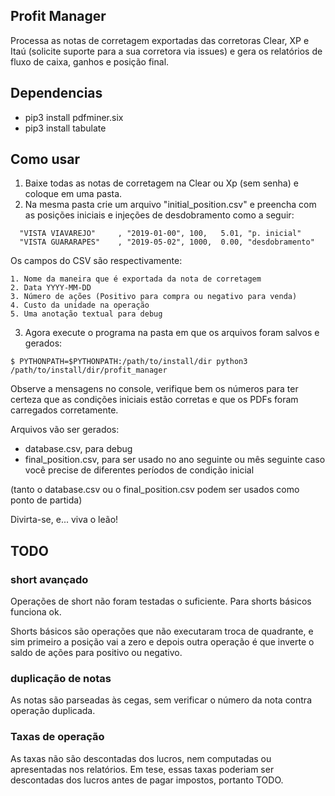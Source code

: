 ## Profit Manager

Processa as notas de corretagem exportadas das corretoras Clear, XP e Itaú (solicite suporte para a sua corretora via issues) e gera os relatórios de fluxo de caixa, ganhos e posição final. 

## Dependencias

* pip3 install pdfminer.six
* pip3 install tabulate

## Como usar

1) Baixe todas as notas de corretagem na Clear ou Xp (sem senha) e coloque em uma pasta.
2) Na mesma pasta crie um arquivo "initial_position.csv" e preencha com as posições iniciais e injeções de desdobramento 
como a seguir:

```
  "VISTA VIAVAREJO"     , "2019-01-00", 100,   5.01, "p. inicial"
  "VISTA GUARARAPES"    , "2019-05-02", 1000,  0.00, "desdobramento"
```
Os campos do CSV são respectivamente:

    1. Nome da maneira que é exportada da nota de corretagem
    2. Data YYYY-MM-DD
    3. Número de ações (Positivo para compra ou negativo para venda)
    4. Custo da unidade na operação
    5. Uma anotação textual para debug

3) Agora execute o programa na pasta em que os arquivos foram salvos e gerados:

```
$ PYTHONPATH=$PYTHONPATH:/path/to/install/dir python3 /path/to/install/dir/profit_manager
```

Observe a mensagens no console, verifique bem os números para ter certeza que as condições iniciais estão corretas 
e que os PDFs foram carregados corretamente.

Arquivos vão ser gerados: 

- database.csv, para debug
- final_position.csv, para ser usado no ano seguinte ou mês seguinte caso você precise de diferentes períodos de condição inicial

(tanto o database.csv ou o final_position.csv podem ser usados como ponto de partida)

Divirta-se, e... viva o leão!


## TODO

### short avançado
Operações de short não foram testadas o suficiente. Para shorts básicos 
funciona ok.

Shorts básicos são operações que não executaram troca de quadrante, e sim
primeiro a posição vai a zero e depois outra operação é que inverte 
o saldo de ações para positivo ou negativo.

### duplicação de notas
As notas são parseadas às cegas, sem verificar o número da nota contra operação duplicada. 

### Taxas de operação
As taxas não são descontadas dos lucros, nem computadas ou apresentadas nos relatórios.
Em tese, essas taxas poderiam ser descontadas dos lucros antes de pagar impostos, portanto
TODO.
